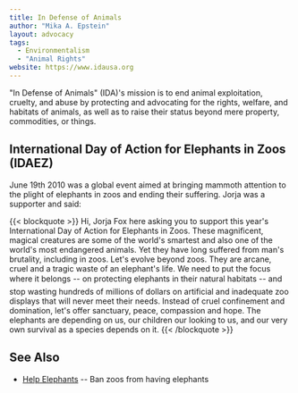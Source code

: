 ```yaml
---
title: In Defense of Animals
author: "Mika A. Epstein"
layout: advocacy
tags:
  - Environmentalism
  - "Animal Rights"
website: https://www.idausa.org
---
```


"In Defense of Animals" (IDA)'s mission is to end animal exploitation, cruelty, and abuse by protecting and advocating for the rights, welfare, and habitats of animals, as well as to raise their status beyond mere property, commodities, or things.

## International Day of Action for Elephants in Zoos (IDAEZ)

June 19th 2010 was a global event aimed at bringing mammoth attention to the plight of elephants in zoos and ending their suffering. Jorja was a supporter and said:

{{< blockquote >}}
Hi, Jorja Fox here asking you to support this year's International Day of Action for Elephants in Zoos. These magnificent, magical creatures are some of the world's smartest and also one of the world's most endangered animals. Yet they have long suffered from man's brutality, including in zoos. Let's evolve beyond zoos. They are arcane, cruel and a tragic waste of an elephant's life. We need to put the focus where it belongs -- on protecting elephants in their natural habitats -- and stop wasting hundreds of millions of dollars on artificial and inadequate zoo displays that will never meet their needs. Instead of cruel confinement and domination, let's offer sanctuary, peace, compassion and hope. The elephants are depending on us, our children our looking to us, and our very own survival as a species depends on it.
{{< /blockquote >}}

## See Also

* [Help Elephants](https://www.helpelephants.com) -- Ban zoos from having elephants
